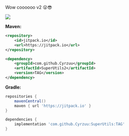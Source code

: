 Wow coooooo v2 😮😎

[![](https://jitpack.io/v/Cyrzuu/SuperUtils2.svg)](https://jitpack.io/#Cyrzuu/SuperUtils2)

**Maven:**
```xml
<repository>
    <id>jitpack.io</id>
    <url>https://jitpack.io</url>
</repository>

<dependency>
    <groupId>com.github.Cyrzuu</groupId>
    <artifactId>SuperUtils2</artifactId>
    <version>TAG</version>
</dependency>
```

**Gradle:**
```groovy
repositories {
    mavenCentral()
    maven { url 'https://jitpack.io' }
}

dependencies {
    implementation 'com.github.Cyrzuu:SuperUtils:TAG'
}
